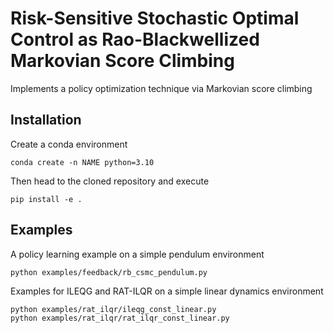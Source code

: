 # Risk-Sensitive Stochastic Optimal Control as Rao-Blackwellized Markovian Score Climbing

Implements a policy optimization technique via Markovian score climbing

## Installation
 
 Create a conda environment
    
    conda create -n NAME python=3.10
    
 Then head to the cloned repository and execute
 
    pip install -e .
    
 ## Examples
 
 A policy learning example on a simple pendulum environment
 
    python examples/feedback/rb_csmc_pendulum.py
    
 Examples for ILEQG and RAT-ILQR on a simple linear dynamics environment
   
   ```
   python examples/rat_ilqr/ileqg_const_linear.py
   python examples/rat_ilqr/rat_ilqr_const_linear.py
   ```